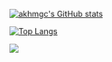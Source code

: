 [![akhmgc's GitHub stats](https://github-readme-stats.vercel.app/api?username=akmhmgc&count_private=true&show_icons=true&theme=buefy)](https://github.com/akmhmgc/github-readme-stats)

[![Top Langs](https://github-readme-stats.vercel.app/api/top-langs/?username=akmhmgc&theme=buefy&&hide=javascript,html,css,scss)](https://github.com/akmhmgc/github-readme-stats)

[![](https://atcoder-stats-git-main-akmhmgc.vercel.app/api?username=crazyhama)](https://github.com/akmhmgc/atcoder-stats)

